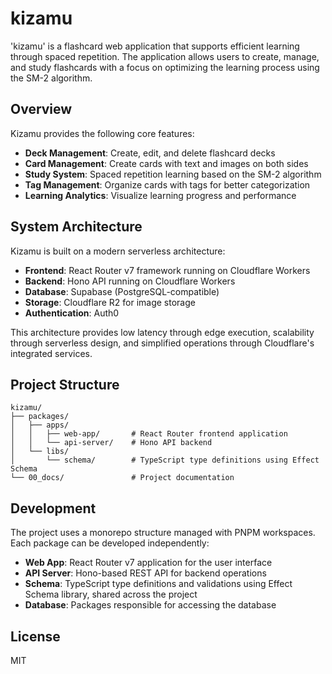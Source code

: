 # kizamu

'kizamu' is a flashcard web application that supports efficient learning through spaced repetition. The application allows users to create, manage, and study flashcards with a focus on optimizing the learning process using the SM-2 algorithm.

## Overview

Kizamu provides the following core features:

- **Deck Management**: Create, edit, and delete flashcard decks
- **Card Management**: Create cards with text and images on both sides
- **Study System**: Spaced repetition learning based on the SM-2 algorithm
- **Tag Management**: Organize cards with tags for better categorization
- **Learning Analytics**: Visualize learning progress and performance

## System Architecture

Kizamu is built on a modern serverless architecture:

- **Frontend**: React Router v7 framework running on Cloudflare Workers
- **Backend**: Hono API running on Cloudflare Workers
- **Database**: Supabase (PostgreSQL-compatible)
- **Storage**: Cloudflare R2 for image storage
- **Authentication**: Auth0

This architecture provides low latency through edge execution, scalability through serverless design, and simplified operations through Cloudflare's integrated services.

## Project Structure

```
kizamu/
├── packages/
│   ├── apps/
│   │   ├── web-app/       # React Router frontend application
│   │   └── api-server/    # Hono API backend
│   └── libs/
│       └── schema/        # TypeScript type definitions using Effect Schema
└── 00_docs/               # Project documentation
```

## Development

The project uses a monorepo structure managed with PNPM workspaces. Each package can be developed independently:

- **Web App**: React Router v7 application for the user interface
- **API Server**: Hono-based REST API for backend operations
- **Schema**: TypeScript type definitions and validations using Effect Schema library, shared across the project
- **Database**: Packages responsible for accessing the database
## License

MIT 